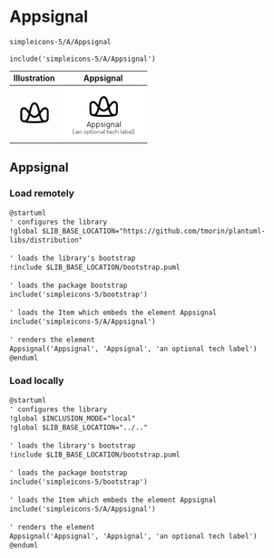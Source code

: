 # Appsignal


```text
simpleicons-5/A/Appsignal
```

```text
include('simpleicons-5/A/Appsignal')
```



| Illustration | Appsignal |
| :---: | :---: |
| ![illustration for Illustration](../../simpleicons-5/A/Appsignal.png) | ![illustration for Appsignal](../../simpleicons-5/A/Appsignal.Local.png) |




## Appsignal

### Load remotely
```plantuml
@startuml
' configures the library
!global $LIB_BASE_LOCATION="https://github.com/tmorin/plantuml-libs/distribution"

' loads the library's bootstrap
!include $LIB_BASE_LOCATION/bootstrap.puml

' loads the package bootstrap
include('simpleicons-5/bootstrap')

' loads the Item which embeds the element Appsignal
include('simpleicons-5/A/Appsignal')

' renders the element
Appsignal('Appsignal', 'Appsignal', 'an optional tech label')
@enduml
```

### Load locally
```plantuml
@startuml
' configures the library
!global $INCLUSION_MODE="local"
!global $LIB_BASE_LOCATION="../.."

' loads the library's bootstrap
!include $LIB_BASE_LOCATION/bootstrap.puml

' loads the package bootstrap
include('simpleicons-5/bootstrap')

' loads the Item which embeds the element Appsignal
include('simpleicons-5/A/Appsignal')

' renders the element
Appsignal('Appsignal', 'Appsignal', 'an optional tech label')
@enduml
```

